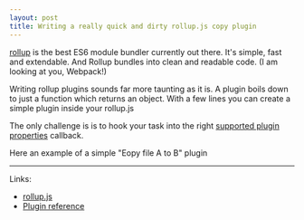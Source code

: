 ```yaml
---
layout: post
title: Writing a really quick and dirty rollup.js copy plugin
---
```


[rollup](https://github.com/rollup/rollup) is the best ES6 module bundler currently out there. It's simple, fast and extendable.
And Rollup bundles into clean and readable code. (I am looking at you, Webpack!)

Writing rollup plugins sounds far more taunting as it is. A plugin boils down to just a function which returns an object.
With a few lines you can create a simple plugin inside your rollup.js

The only challenge is is to hook your task into the right [supported plugin properties](https://github.com/rollup/rollup/wiki/Plugins#creating-plugins) callback.

Here an example of a simple "Eopy file A to B" plugin
<script src="https://gist.github.com/RoboSparrow/13ec07f68d76ca25777eca74c3598ff5.js"></script>

---

Links:

* [rollup.js](https://github.com/rollup/rollup)
* [Plugin reference](https://github.com/rollup/rollup/wiki/Plugins)
